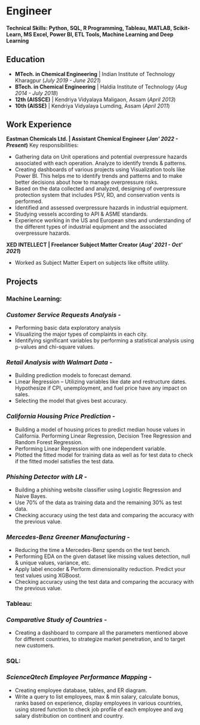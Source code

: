 # Engineer

#### Technical Skills: Python, SQL, R Programming, Tableau, MATLAB, Scikit-Learn, MS Excel, Power BI, ETL Tools, Machine Learning and Deep Learning 

## Education
- **MTech. in Chemical Engineering** | Indian Institute of Technology Kharagpur (_July 2019 - June 2021_)								       		
- **BTech. in Chemical Engineering**	| Haldia Institute of Technology (_Aug 2014 - July 2018_)	 			        		
- **12th (AISSCE)** | Kendriya Vidyalaya Maligaon, Assam (_April 2013_)
- **10th (AISSE)** | Kendriya Vidyalaya Lumding, Assam (_April 2011_)

## Work Experience
**Eastman Chemicals Ltd. | Assistant Chemical Engineer (_Jan' 2022 - Present_)**
Key responsibilities:
- Gathering data on Unit operations and potential overpressure hazards associated with each operation. Analyze to identify trends & patterns.
- Creating dashboards of various projects using Visualization tools like Power BI. This helps me to identify trends and patterns and to make better decisions about how to manage overpressure risks.
- Based on the data collected and analyzed, designing of overpressure protection system that includes PSV, RD, and conservation vents is performed.
- Identified and assessed overpressure hazards in industrial equipment.
- Studying vessels according to API & ASME standards.
- Experience working in the US and European sites and understanding of the different types of industrial equipment and the associated overpressure hazards.

**XED INTELLECT | Freelancer Subject Matter Creator (_Aug' 2021 - Oct' 2021_)**
- Worked as Subject Matter Expert on subjects like offsite utility.

## Projects
### Machine Learning:

### *Customer Service Requests Analysis -*
- Performing basic data exploratory analysis
- Visualizing the major types of complaints in each city.
- Identifying significant variables by performing a statistical analysis using p-values and chi-square values. 

### *Retail Analysis with Walmart Data -*
- Building prediction models to forecast demand.
- Linear Regression – Utilizing variables like date and restructure dates. Hypothesize if CPI, unemployment, and fuel price have any impact on sales.
- Selecting the model that gives best accuracy.

### *California Housing Price Prediction -*
- Building a model of housing prices to predict median house values in California. Performing Linear Regression, Decision Tree Regression and Random Forest Regression.
- Performing Linear Regression with one independent variable.
- Plotted the fitted model for training data as well as for test data to check if the fitted model satisfies the test data.

### *Phishing Detector with LR -*
- Building a phishing website classifier using Logistic Regression and Naive Bayes.
- Use 70% of the data as training data and the remaining 30% as test data.
- Checking accuracy using the test data and comparing the accuracy with the previous value.

### *Mercedes-Benz Greener Manufacturing -*
- Reducing the time a Mercedes-Benz spends on the test bench.
- Performing EDA on the given dataset like missing values detection, null & unique values, variance, etc.
- Apply label encoder & Perform dimensionality reduction. Predict your test values using XGBoost.
- Checking accuracy using the test data and comparing the accuracy with the previous value.


### Tableau:
### *Comparative Study of Countries -*
- Creating a dashboard to compare all the parameters mentioned above for different countries, to strategize market penetration, and to target new customers.


### SQL:
### *ScienceQtech Employee Performance Mapping -*
- Creating employee database, tables, and ER diagram.
- Write a query to list employees, max & min salary, calculate bonus, ranks based on experience, display employees in various countries, using stored function to check job profile of each employee and avg salary distribution on continent and country.
